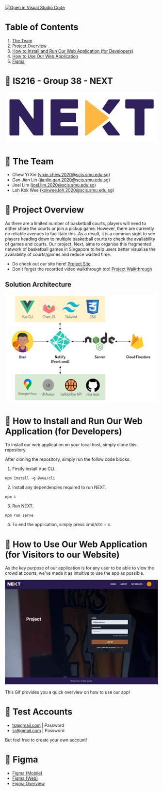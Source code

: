 [![Open in Visual Studio Code](https://classroom.github.com/assets/open-in-vscode-f059dc9a6f8d3a56e377f745f24479a46679e63a5d9fe6f495e02850cd0d8118.svg)](https://classroom.github.com/online_ide?assignment_repo_id=453407&assignment_repo_type=GroupAssignmentRepo)

# Table of Contents
1. [ The Team ](#team)
2. [ Project Overview ](#overview)
3. [ How to Install and Run Our Web Application (for Developers) ](#installation)
4. [ How to Use Our Web Application ](#visitors)
5. [ Figma ](#figma)

<a id="top"></a>
# 🏀 IS216 - Group 38 - NEXT
![Next Logo](./READMEassets/nextlogo3.png)

<a id="team"></a>
# 🏀 The Team ##
* Chew Yi Xin (yixin.chew.2020@scis.smu.edu.sg)
* Gan Jian Lin (jianlin.gan.2020@scis.smu.edu.sg)
* Joel Lim (joel.lim.2020@scis.smu.edu.sg)
* Loh Kok Wee (kokwee.loh.2020@scis.smu.edu.sg)


<a id="overview"></a>
# 🏀 Project Overview #
As there are a limited number of basketball courts, players will need to either share the courts or join a pickup game. However, there are currently no reliable avenues to facilitate this. As a result, it is a common sight to see players heading down to multiple basketball courts to check the availability of games and courts. Our project, Next, aims to organise this fragmented network of basketball games in Singapore to help users better visualise the availability of courts/games and reduce wasted time.

* Do check out our site here! [Project Site](https://wad2-d251f.web.app/)
* Don't forget the recorded video walkthrough too! [Project Walkthrough](https://youtu.be/Ii1-ESWN8tg)


## Solution Architecture

![Architecture Diagram](./READMEassets/solutionarchitecture.png)

<a id="installation"></a>
# 🏀 How to Install and Run Our Web Application (for Developers) ##
To install our web application on your local host, simply clone this repository.

After cloning the repository, simply run the follow code blocks.
1. Firstly install Vue CLI.
```
npm install -g @vue/cli
```
2. Install any dependencies required to run NEXT.
```
npm i
```
3. Run NEXT.
```
npm run serve
```
4. To end the application, simply press cmd/ctrl + c.



<a id="visitors"></a>
# 🏀 How to Use Our Web Application (for Visitors to our Website) ##
As the key purpose of our application is for any user to be able to view the crowd at courts, we've made it as intuitive to use the app as possible. 

![image description](./READMEassets/walkthrough.gif)

This Gif provides you a quick overview on how to use our app!


# 🏀 Test Accounts ##
* ts@gmail.com | Password
* sr@gmail.com | Password

But feel free to create your own account!

<a id="figma"></a>
# 🏀 Figma ##
<!-- * FEEL FREE to **add more things** into this **README** -->
* [Figma (Mobile)](https://www.figma.com/proto/O5EaYzT19cAZYyO9pd1L1d/NEXT?page-id=113%3A41&node-id=266%3A76&viewport=241%2C48%2C0.17&scaling=scale-down&starting-point-node-id=266%3A76&show-proto-sidebar=1)
* [Figma (Web)](https://www.figma.com/proto/O5EaYzT19cAZYyO9pd1L1d/NEXT?page-id=113%3A41&node-id=339%3A1375&viewport=241%2C48%2C0.17&scaling=scale-down&starting-point-node-id=339%3A1375&show-proto-sidebar=1)
* [Figma Overview](https://www.figma.com/file/O5EaYzT19cAZYyO9pd1L1d/NEXT?node-id=113%3A41)


<!-- # 🏀 Useful Resources ##
* [**Markdown** Cheat Sheet](https://www.markdownguide.org/cheat-sheet/)
* [**GOOD** README Example 1](https://github.com/testing-library/cypress-testing-library)
* [**GOOD** README Example 2](https://github.com/typeorm/typeorm)
* [**GOOD** README Example 3](https://github.com/amark/gun)
* [**GOOD** README Example 4](https://github.com/google/leveldb) -->

